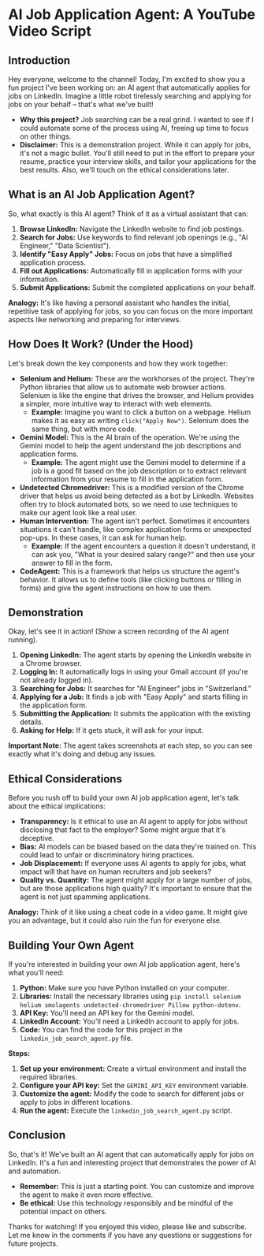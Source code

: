 # AI Job Application Agent: A YouTube Video Script

## Introduction

Hey everyone, welcome to the channel! Today, I'm excited to show you a fun project I've been working on: an AI agent that automatically applies for jobs on LinkedIn. Imagine a little robot tirelessly searching and applying for jobs on your behalf – that's what we've built!

*   **Why this project?** Job searching can be a real grind. I wanted to see if I could automate some of the process using AI, freeing up time to focus on other things.
*   **Disclaimer:** This is a demonstration project. While it can apply for jobs, it's not a magic bullet. You'll still need to put in the effort to prepare your resume, practice your interview skills, and tailor your applications for the best results. Also, we'll touch on the ethical considerations later.

## What is an AI Job Application Agent?

So, what exactly is this AI agent? Think of it as a virtual assistant that can:

1.  **Browse LinkedIn:** Navigate the LinkedIn website to find job postings.
2.  **Search for Jobs:** Use keywords to find relevant job openings (e.g., "AI Engineer," "Data Scientist").
3.  **Identify "Easy Apply" Jobs:** Focus on jobs that have a simplified application process.
4.  **Fill out Applications:** Automatically fill in application forms with your information.
5.  **Submit Applications:** Submit the completed applications on your behalf.

**Analogy:** It's like having a personal assistant who handles the initial, repetitive task of applying for jobs, so you can focus on the more important aspects like networking and preparing for interviews.

## How Does It Work? (Under the Hood)

Let's break down the key components and how they work together:

*   **Selenium and Helium:** These are the workhorses of the project. They're Python libraries that allow us to automate web browser actions. Selenium is like the engine that drives the browser, and Helium provides a simpler, more intuitive way to interact with web elements.
    *   **Example:** Imagine you want to click a button on a webpage. Helium makes it as easy as writing `click("Apply Now")`. Selenium does the same thing, but with more code.
*   **Gemini Model:** This is the AI brain of the operation. We're using the Gemini model to help the agent understand the job descriptions and application forms.
    *   **Example:** The agent might use the Gemini model to determine if a job is a good fit based on the job description or to extract relevant information from your resume to fill in the application form.
*   **Undetected Chromedriver:** This is a modified version of the Chrome driver that helps us avoid being detected as a bot by LinkedIn. Websites often try to block automated bots, so we need to use techniques to make our agent look like a real user.
*   **Human Intervention:** The agent isn't perfect. Sometimes it encounters situations it can't handle, like complex application forms or unexpected pop-ups. In these cases, it can ask for human help.
    *   **Example:** If the agent encounters a question it doesn't understand, it can ask you, "What is your desired salary range?" and then use your answer to fill in the form.
*   **CodeAgent:** This is a framework that helps us structure the agent's behavior. It allows us to define tools (like clicking buttons or filling in forms) and give the agent instructions on how to use them.

## Demonstration

Okay, let's see it in action! (Show a screen recording of the AI agent running).

1.  **Opening LinkedIn:** The agent starts by opening the LinkedIn website in a Chrome browser.
2.  **Logging In:** It automatically logs in using your Gmail account (if you're not already logged in).
3.  **Searching for Jobs:** It searches for "AI Engineer" jobs in "Switzerland."
4.  **Applying for a Job:** It finds a job with "Easy Apply" and starts filling in the application form.
5.  **Submitting the Application:** It submits the application with the existing details.
6.  **Asking for Help:** If it gets stuck, it will ask for your input.

**Important Note:** The agent takes screenshots at each step, so you can see exactly what it's doing and debug any issues.

## Ethical Considerations

Before you rush off to build your own AI job application agent, let's talk about the ethical implications:

*   **Transparency:** Is it ethical to use an AI agent to apply for jobs without disclosing that fact to the employer? Some might argue that it's deceptive.
*   **Bias:** AI models can be biased based on the data they're trained on. This could lead to unfair or discriminatory hiring practices.
*   **Job Displacement:** If everyone uses AI agents to apply for jobs, what impact will that have on human recruiters and job seekers?
*   **Quality vs. Quantity:** The agent might apply for a large number of jobs, but are those applications high quality? It's important to ensure that the agent is not just spamming applications.

**Analogy:** Think of it like using a cheat code in a video game. It might give you an advantage, but it could also ruin the fun for everyone else.

## Building Your Own Agent

If you're interested in building your own AI job application agent, here's what you'll need:

1.  **Python:** Make sure you have Python installed on your computer.
2.  **Libraries:** Install the necessary libraries using `pip install selenium helium smolagents undetected-chromedriver Pillow python-dotenv`.
3.  **API Key:** You'll need an API key for the Gemini model.
4.  **LinkedIn Account:** You'll need a LinkedIn account to apply for jobs.
5.  **Code:** You can find the code for this project in the `linkedin_job_search_agent.py` file.

**Steps:**

1.  **Set up your environment:** Create a virtual environment and install the required libraries.
2.  **Configure your API key:** Set the `GEMINI_API_KEY` environment variable.
3.  **Customize the agent:** Modify the code to search for different jobs or apply to jobs in different locations.
4.  **Run the agent:** Execute the `linkedin_job_search_agent.py` script.

## Conclusion

So, that's it! We've built an AI agent that can automatically apply for jobs on LinkedIn. It's a fun and interesting project that demonstrates the power of AI and automation.

*   **Remember:** This is just a starting point. You can customize and improve the agent to make it even more effective.
*   **Be ethical:** Use this technology responsibly and be mindful of the potential impact on others.

Thanks for watching! If you enjoyed this video, please like and subscribe. Let me know in the comments if you have any questions or suggestions for future projects.
